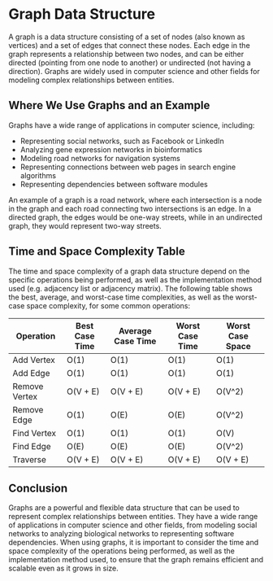 # Graph Data Structure

A graph is a data structure consisting of a set of nodes (also known as vertices) and a set of edges that connect these nodes. Each edge in the graph represents a relationship between two nodes, and can be either directed (pointing from one node to another) or undirected (not having a direction). Graphs are widely used in computer science and other fields for modeling complex relationships between entities.

## Where We Use Graphs and an Example

Graphs have a wide range of applications in computer science, including:

- Representing social networks, such as Facebook or LinkedIn
- Analyzing gene expression networks in bioinformatics
- Modeling road networks for navigation systems
- Representing connections between web pages in search engine algorithms
- Representing dependencies between software modules

An example of a graph is a road network, where each intersection is a node in the graph and each road connecting two intersections is an edge. In a directed graph, the edges would be one-way streets, while in an undirected graph, they would represent two-way streets.

## Time and Space Complexity Table

The time and space complexity of a graph data structure depend on the specific operations being performed, as well as the implementation method used (e.g. adjacency list or adjacency matrix). The following table shows the best, average, and worst-case time complexities, as well as the worst-case space complexity, for some common operations:

| Operation     | Best Case Time | Average Case Time | Worst Case Time | Worst Case Space |
| ------------- | -------------- | ----------------- | --------------- | ---------------- |
| Add Vertex    | O(1)           | O(1)              | O(1)            | O(1)             |
| Add Edge      | O(1)           | O(1)              | O(1)            | O(1)             |
| Remove Vertex | O(V + E)       | O(V + E)          | O(V + E)        | O(V^2)           |
| Remove Edge   | O(1)           | O(E)              | O(E)            | O(V^2)           |
| Find Vertex   | O(1)           | O(1)              | O(1)            | O(V)             |
| Find Edge     | O(E)           | O(E)              | O(E)            | O(V^2)           |
| Traverse      | O(V + E)       | O(V + E)          | O(V + E)        | O(V + E)         |

## Conclusion

Graphs are a powerful and flexible data structure that can be used to represent complex relationships between entities. They have a wide range of applications in computer science and other fields, from modeling social networks to analyzing biological networks to representing software dependencies. When using graphs, it is important to consider the time and space complexity of the operations being performed, as well as the implementation method used, to ensure that the graph remains efficient and scalable even as it grows in size.
